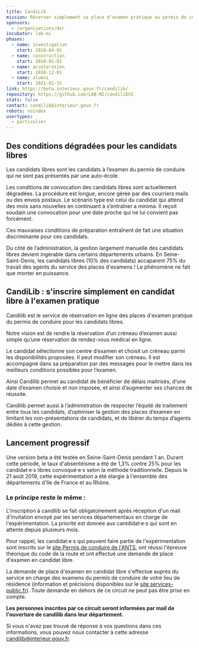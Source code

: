 ```yaml
---
title: CandiLib
mission: Réserver simplement sa place d'examen pratique au permis de conduire
sponsors:
  - /organisations/dsr
incubator: lab-mi
phases:
  - name: investigation
    start: 2018-04-01
  - name: construction
    start: 2018-05-01
  - name: acceleration
    start: 2018-12-01
  - name: alumni
    start: 2021-01-15
link: https://beta.interieur.gouv.fr/candilib/
repository: https://github.com/LAB-MI/candilibV2
stats: false
contact: candilib@interieur.gouv.fr
robots: noindex
usertypes:
  - particulier
---
```

## Des conditions dégradées pour les candidats libres

Les candidats libres sont les candidats à l’examen du permis de conduire qui ne sont pas présentés par une auto-école. 

Les conditions de convocation des candidats libres sont actuellement dégradées. La procédure est longue, encore gérée par des courriers mails ou des envois postaux. Le scénario type est celui du candidat qui attend des mois sans nouvelles en continuant à s’entraîner a minima. Il reçoit soudain une convocation pour une date proche qui ne lui convient pas forcément. 

Ces mauvaises conditions de préparation entraînent de fait une situation discriminante pour ces candidats.

Du côté de l’administration, la gestion largement manuelle des candidats libres devient ingérable dans certains départements urbains.
En Seine-Saint-Denis, les candidats libres (10% des candidats) accaparent 75% du travail des agents du service des places d'examens !
Le phénomène ne fait que monter en puissance.


## CandiLib : s'inscrire simplement en candidat libre à l'examen pratique

Candilib est le service de réservation en ligne des places d'examen pratique du permis de conduire pour les candidats libres.

Notre vision est de rendre la réservation d’un créneau d’examen aussi simple qu’une réservation de rendez-vous médical en ligne.

Le candidat sélectionne son centre d’examen et choisit un créneau parmi les disponibilités proposées. Il peut modifier son créneau. 
Il est accompagné dans sa préparation par des messages pour le mettre dans les meilleurs conditions possibles pour l’examen.

Ainsi Candilib permet au candidat de bénéficier de délais maitrisés, d’une date d’examen choisie et non imposée, et ainsi d’augmenter ses chances de réussite.

Candilib permet aussi à l’administration de respecter l’équité de traitement entre tous les candidats, d’optimiser la gestion des places d’examen en limitant les non-présentations de candidats, et de libérer du temps d’agents dédiés à cette gestion.

## Lancement progressif

Une version beta a été testée en Seine-Saint-Denis pendant 1 an. Durant cette période, le taux d'absentéisme a été de 1,3% contre 25% pour les candidat·e·s libres convoqué·e·s selon la méthode traditionnelle. Depuis le 21 août 2019, cette expérimentation a été élargie à l'ensemble des départements d'Ile de France et au Rhône. 

### Le principe reste le même :
L'inscription à candilib se fait obligatoirement après réception d'un mail d'invitation envoyé par les services départementaux en charge de l'expérimentation. La priorité est donnée aux cantdidat·e·s qui sont en attente depuis plusieurs mois.

Pour rappel, les candidat·e·s qui peuvent faire partie de l'expérimentation sont inscrits sur le [site Permis de conduire de l'ANTS](https://permisdeconduire.ants.gouv.fr/Services-associes/Effectuer-une-demande-de-permis-de-conduire-en-ligne), ont réussi l'épreuve théorique du code de la route et ont effectué une demande de place d'examen en candidat libre.

La demande de place d'examen en candidat libre s'effectue auprès du service en charge des examens du permis de conduire de votre lieu de résidence (information et précisions disponibles sur le [site services-public.fr](https://www.service-public.fr/particuliers/vosdroits/F2825)). Toute demande en dehors de ce circuit ne peut pas être prise en compte.

**Les personnes inscrites par ce circuit seront informées par mail de l'ouverture de candilib dans leur département.**

Si vous n'avez pas trouvé de réponse à vos questions dans ces informations, vous pouvez nous contacter à cette adresse [candilib@interieur.gouv.fr](mailto:candilib@interieur.gouv.fr?subject=question_betaGouv).
